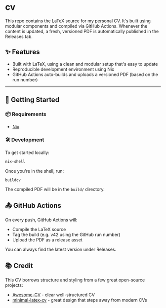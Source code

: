 # cv

This repo contains the LaTeX source for my personal CV. It's built using modular components and compiled via GitHub Actions. Whenever the content is updated, a fresh, versioned PDF is automatically published in the Releases tab.

## ✨ Features

- Built with LaTeX, using a clean and modular setup that's easy to update
- Reproducible development environment using Nix
- GitHub Actions auto-builds and uploads a versioned PDF (based on the run number)

---

## 🚀 Getting Started

### 📦 Requirements

- [Nix](https://nixos.org/download)

### 🛠 Development

To get started locally:

```bash
nix-shell
```

Once you're in the shell, run:

```bash
buildcv
```

The compiled PDF will be in the `build/` directory.

## 📤 GitHub Actions

On every push, GitHub Actions will:
- Compile the LaTeX source
- Tag the build (e.g. v42 using the GitHub run number)
- Upload the PDF as a release asset
  
You can always find the latest version under Releases.

## 📚 Credit

This CV borrows structure and styling from a few great open-source projects:

- [Awesome-CV](https://github.com/posquit0/Awesome-CV) - clear well-structured CV
- [minimal-latex-cv](https://github.com/janvorisek/minimal-latex-cv) - great design that steps away from modern CVs
